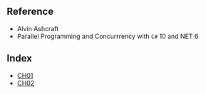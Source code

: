## Reference
- Alvin Ashcraft
- Parallel Programming and Concurrrency with `C#` 10 and NET 6

## Index

- [CH01](/ComputerScience/Microsoft/ParallelProgrammingAndConcurrency/CH01.md)
- [CH02](/ComputerScience/Microsoft/ParallelProgrammingAndConcurrency/CH02.md)
